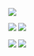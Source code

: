 

![](https://images.cooltext.com/5708022.gif)

![](https://i.ibb.co/Kjpnwsh/pony-town-THE-COLLECTER-kiss-lift-hoof-blinking-padded-4x.gif) ![](https://i.ibb.co/YRfKpNq/pony-town-The-diva-kiss-blinking-padded-4x.gif) 

![](https://i.ibb.co/prtHVSj/pony-town-Giff-silly-wink-hearts-blinking-padded-toy225-4x.gif) ![](https://i.ibb.co/smtvzPT/pony-town-In-bitter-Syrup-trot-blinking-padded-4x.gif)
